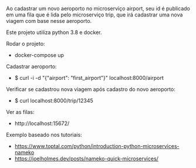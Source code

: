 Ao cadastrar um novo aeroporto no microserviço airport, seu id é publicado em uma fila que é lida pelo microserviço trip, que irá cadastrar uma nova viagem com base nesse aeroporto.

Este projeto utiliza python 3.8 e docker.

Rodar o projeto:
* docker-compose up

Cadastrar aeroporto:
* $ curl -i -d "{\"airport\": \"first_airport\"}" localhost:8000/airport

Verificar se cadastrou nova viagem após cadastro do novo aeroporto:
* $ curl localhost:8000/trip/12345

Ver as filas:
* http://localhost:15672/

Exemplo baseado nos tutoriais:
* https://www.toptal.com/python/introduction-python-microservices-nameko
* https://joelholmes.dev/posts/nameko-quick-microservices/
